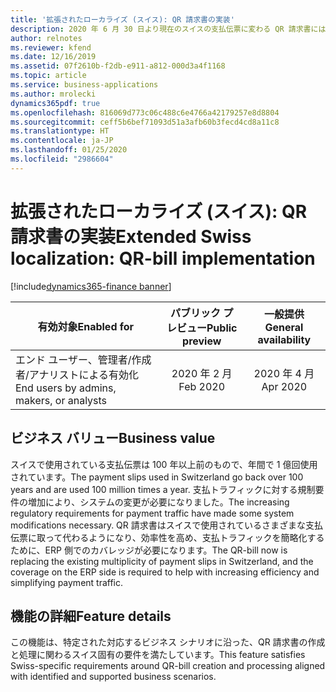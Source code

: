 ```yaml
---
title: '拡張されたローカライズ (スイス): QR 請求書の実装'
description: 2020 年 6 月 30 日より現在のスイスの支払伝票に変わる QR 請求書には、識別機能としてスイスの十字付きの QR コードが表示されます。 このスイス版 QR コードには、支払に必要なすべての情報のデジタル形式が含まれています。
author: relnotes
ms.reviewer: kfend
ms.date: 12/16/2019
ms.assetid: 07f2610b-f2db-e911-a812-000d3a4f1168
ms.topic: article
ms.service: business-applications
ms.author: mrolecki
dynamics365pdf: true
ms.openlocfilehash: 816069d773c06c488c6e4766a42179257e8d8804
ms.sourcegitcommit: ceff5b6bef71093d51a3afb60b3fecd4cd8a11c8
ms.translationtype: HT
ms.contentlocale: ja-JP
ms.lasthandoff: 01/25/2020
ms.locfileid: "2986604"
---
```

# <a name="extended-swiss-localization-qr-bill-implementation"></a><span data-ttu-id="31af3-104">拡張されたローカライズ (スイス): QR 請求書の実装</span><span class="sxs-lookup"><span data-stu-id="31af3-104">Extended Swiss localization: QR-bill implementation</span></span>
[!include[dynamics365-finance banner](../includes/dynamics365-finance.md)]

| <span data-ttu-id="31af3-105">有効対象</span><span class="sxs-lookup"><span data-stu-id="31af3-105">Enabled for</span></span>    |  <span data-ttu-id="31af3-106">パブリック プレビュー</span><span class="sxs-lookup"><span data-stu-id="31af3-106">Public preview</span></span> | <span data-ttu-id="31af3-107">一般提供</span><span class="sxs-lookup"><span data-stu-id="31af3-107">General availability</span></span> | 
| ---------- | :----------: |:----------: |
|<span data-ttu-id="31af3-108">エンド ユーザー、管理者/作成者/アナリストによる有効化</span><span class="sxs-lookup"><span data-stu-id="31af3-108">End users by admins, makers, or analysts</span></span>|<span data-ttu-id="31af3-109">2020 年 2 月</span><span class="sxs-lookup"><span data-stu-id="31af3-109">Feb 2020</span></span>| <span data-ttu-id="31af3-110">2020 年 4 月</span><span class="sxs-lookup"><span data-stu-id="31af3-110">Apr 2020</span></span>|


## <a name="business-value"></a><span data-ttu-id="31af3-111">ビジネス バリュー</span><span class="sxs-lookup"><span data-stu-id="31af3-111">Business value</span></span>
<!-- bv start -->
<span data-ttu-id="31af3-112">スイスで使用されている支払伝票は 100 年以上前のもので、年間で 1 億回使用されています。</span><span class="sxs-lookup"><span data-stu-id="31af3-112">The payment slips used in Switzerland go back over 100 years and are used 100 million times a year.</span></span> <span data-ttu-id="31af3-113">支払トラフィックに対する規制要件の増加により、システムの変更が必要になりました。</span><span class="sxs-lookup"><span data-stu-id="31af3-113">The increasing regulatory requirements for payment traffic have made some system modifications necessary.</span></span> <span data-ttu-id="31af3-114">QR 請求書はスイスで使用されているさまざまな支払伝票に取って代わるようになり、効率性を高め、支払トラフィックを簡略化するために、ERP 側でのカバレッジが必要になります。</span><span class="sxs-lookup"><span data-stu-id="31af3-114">The QR-bill now is replacing the existing multiplicity of payment slips in Switzerland, and the coverage on the ERP side is required to help with increasing efficiency and simplifying payment traffic.</span></span> 
<!-- bv end -->



## <a name="feature-details"></a><span data-ttu-id="31af3-115">機能の詳細</span><span class="sxs-lookup"><span data-stu-id="31af3-115">Feature details</span></span>
<!--feature detail start -->
<span data-ttu-id="31af3-116">この機能は、特定された対応するビジネス シナリオに沿った、QR 請求書の作成と処理に関わるスイス固有の要件を満たしています。</span><span class="sxs-lookup"><span data-stu-id="31af3-116">This feature satisfies Swiss-specific requirements around QR-bill creation and processing aligned with identified and supported business scenarios.</span></span>
<!--feature detail end -->









